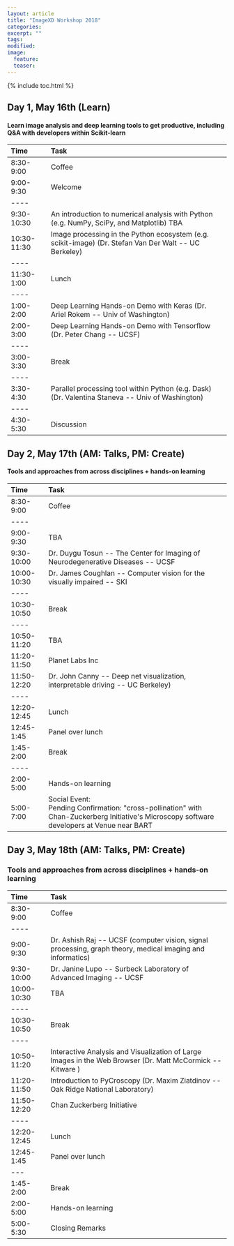 ```yaml
---
layout: article
title: "ImageXD Workshop 2018"
categories:
excerpt: ""
tags:
modified:
image:
  feature:
  teaser:  
---
```


{% include toc.html %}


## Day 1, May 16th (Learn)

#### Learn image analysis and deep learning tools to get productive, including Q&A with developers within Scikit-learn

| Time        | Task    |
|:------------|:--------|
| 8:30-9:00   | <span class="badge warning">Coffee</span>|
| 9:00-9:30   | Welcome |
|----
| 9:30-10:30  | An introduction to numerical analysis with Python (e.g. NumPy, SciPy, and Matplotlib) TBA |
| 10:30-11:30 | Image processing in the Python ecosystem (e.g. scikit-image) (Dr. Stefan Van Der Walt -- UC Berkeley) |
|----
| 11:30-1:00  | <span class="badge warning">Lunch</span>   |
|----
| 1:00-2:00   | Deep Learning Hands-on Demo with Keras (Dr. Ariel Rokem -- Univ of Washington) |
| 2:00-3:00   | Deep Learning Hands-on Demo with Tensorflow (Dr. Peter Chang -- UCSF)   |
|----
| 3:00-3:30   | <span class="badge warning">Break</span>   |
|----
| 3:30-4:30   | Parallel processing tool within Python (e.g. Dask) (Dr. Valentina Staneva -- Univ of Washington) |
|----
| 4:30-5:30   | Discussion |

## Day 2, May 17th (AM: Talks, PM: Create)

#### Tools and approaches from across disciplines + hands-on learning

| Time        | Task    |
|:------------|:--------|
| 8:30-9:00   | <span class="badge warning">Coffee</span>  |
|----
| 9:00-9:30   | TBA |
| 9:30-10:00  | Dr. Duygu Tosun -- The Center for Imaging of Neurodegenerative Diseases  -- UCSF |
| 10:00-10:30 | Dr. James Coughlan -- Computer vision for the visually impaired -- SKI |
|----
| 10:30-10:50  | <span class="badge warning">Break</span>   |
|----
| 10:50-11:20  | TBA  |
| 11:20-11:50  | Planet Labs Inc |
| 11:50-12:20  | Dr. John Canny -- Deep net visualization, interpretable driving  -- UC Berkeley) |
|----
| 12:20-12:45  | <span class="badge warning">Lunch</span>  |
| 12:45-1:45   | <span class="badge success">Panel over lunch</span> |
| 1:45-2:00    | Break |
|----
| 2:00-5:00    | Hands-on learning |
| 5:00-7:00    | <span class="badge danger">Social Event:</span> <br/> Pending Confirmation: "cross-pollination" with Chan-Zuckerberg Initiative's Microscopy software developers at Venue near BART |


## Day 3, May 18th (AM: Talks, PM: Create)

### Tools and approaches from across disciplines + hands-on learning


| Time        | Task    |
|:------------|:--------|
| 8:30-9:00   | <span class="badge warning">Coffee</span>  |
|----
| 9:00-9:30   | Dr. Ashish Raj -- UCSF (computer vision, signal processing, graph theory, medical imaging and informatics)  |
| 9:30-10:00  | Dr. Janine Lupo -- Surbeck Laboratory of Advanced Imaging -- UCSF |
| 10:00-10:30 | TBA |
|----
| 10:30-10:50  | <span class="badge warning">Break</span>   |
|----
| 10:50-11:20  | Interactive Analysis and Visualization of Large Images in the Web Browser (Dr. Matt McCormick -- Kitware )  |
| 11:20-11:50  | Introduction to PyCroscopy (Dr. Maxim Ziatdinov -- Oak Ridge National Laboratory)   |
| 11:50-12:20  | Chan Zuckerberg Initiative |
|----
| 12:20-12:45  | <span class="badge warning">Lunch</span>  |
| 12:45-1:45   | <span class="badge success">Panel over lunch</span> |
|---
| 1:45-2:00    | Break |
| 2:00-5:00    | Hands-on learning |
| 5:00-5:30    | Closing Remarks |
